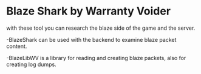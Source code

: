 # Blaze Shark by Warranty Voider

with these tool you can research the blaze side of the game and the server.

-BlazeShark can be used with the backend to examine blaze packet content.

-BlazeLibWV is a library for reading and creating blaze packets, also for creating log dumps.


